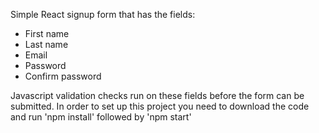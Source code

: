 Simple React signup form that has the fields:
* First name
* Last name
* Email
* Password
* Confirm password

Javascript validation checks run on these fields before the form can be submitted. In order to set up this project you need to download the code and run 'npm install' followed by 'npm start'